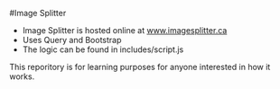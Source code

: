 #Image Splitter

- Image Splitter is hosted online at www.imagesplitter.ca
- Uses Query and Bootstrap
- The logic can be found in includes/script.js

This reporitory is for learning purposes for anyone interested in how it works. 